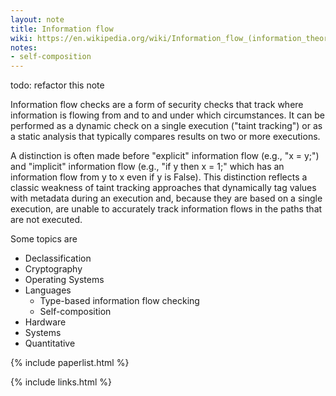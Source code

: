 ```yaml
---
layout: note
title: Information flow
wiki: https://en.wikipedia.org/wiki/Information_flow_(information_theory)
notes:
- self-composition
---
```


todo: refactor this note

Information flow checks are a form of security checks that track where
information is flowing from and to and under which circumstances.
It can be performed as a dynamic check on a single execution ("taint tracking")
or as a static analysis that typically compares results on two or more
executions.

A distinction is often made before "explicit" information flow (e.g., "x = y;")
and "implicit" information flow (e.g., "if y then x = 1;" which has an
information flow from y to x even if y is False).  This distinction reflects
a classic weakness of taint tracking approaches that dynamically tag values
with metadata during an execution and, because they are based on a single
execution, are unable to accurately track information flows in the paths that
are not executed.

Some topics are

-  Declassification
-  Cryptography
-  Operating Systems
-  Languages
   - Type-based information flow checking
   - Self-composition
-  Hardware
-  Systems
-  Quantitative

{% include paperlist.html %}

{% include links.html %}
